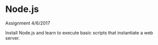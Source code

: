 # Node.js

Assignment 4/6/2017

Install Node.js and learn to execute basic scripts that instantiate a web server.
